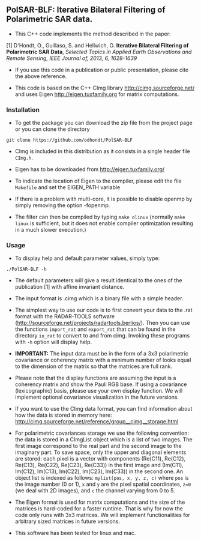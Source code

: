 ## PolSAR-BLF: Iterative Bilateral Filtering of Polarimetric SAR data.

- This C++ code implements the method described in the paper:

[1] D'Hondt, O., Guillaso, S. and Hellwich, O. **Iterative Bilateral Filtering of Polarimetric SAR Data**,
_Selected Topics in Applied Earth Observations and Remote Sensing, IEEE Journal of, 2013, 6, 1628-1639_

- If you use this code in a publication or public presentation, please cite the above reference.

- This code is based on the C++ CImg library http://cimg.sourceforge.net/ and uses Eigen http://eigen.tuxfamily.org for matrix computations.

### Installation

- To get the package you can download the zip file from the project page or you can clone the directory

`git clone https://github.com/odhondt/PolSAR-BLF`

- CImg is included in this distribution as it consists in a single header file `CImg.h`.

- Eigen has to be downloaded from http://eigen.tuxfamily.org/

- To indicate the location of Eigen to the compiler, please edit the file `Makefile` and set the EIGEN_PATH variable

- If there is a problem with multi-core, it is possible to disable openmp by simply removing the option -fopenmp.

- The filter can then be compiled by typing `make olinux` (normally `make linux` is sufficient, but it does not enable compiler optimization resulting in a much slower execution.)

### Usage

- To display help and default parameter values, simply type:

`./PolSAR-BLF -h`

- The default parameters will give a result identical to the ones of the publication [1] with affine invariant distance.

- The input format is .cimg which is a binary file with a simple header.

- The simplest way to use our code is to first convert your data to the .rat format with the RADAR-TOOLS software (http://sourceforge.net/projects/radartools.berlios/). Then you can use the functions `import_rat` and `export_rat` that can be found in the directory `io_rat` to convert to and from cimg. Invoking these programs with `-h` option will display help. 

- **IMPORTANT:** The input data must be in the form of a 3x3 polarimetric covariance or coherency matrix with a minimum number of looks equal to the dimension of the matrix so that the matrices are full rank.

- Please note that the display functions are assuming the input is a coherency matrix and show the Pauli RGB base. If using a covariance (lexicographic) basis, please use your own display function. We will implement optional covariance visualization in the future versions.

- If you want to use the CImg data format, you can find information about how the data is stored in memory here: http://cimg.sourceforge.net/reference/group__cimg__storage.html

- For polarimetric covariances storage we use the following convention: the data is stored in a CImgList object which is a list of two images. The first image correspond to the real part and the second image to the imaginary part. To save space, only the upper and diagonal elements are stored: each pixel is a vector with components (Re(C11), Re(C12), Re(C13), Re(C22), Re(C23), Re(C33)) in the first image and (Im(C11), Im(C12), Im(C13), Im(C22), Im(C23), Im(C33)) in the second one. An object list is indexed as follows: `mylist(pos, x, y, z, c)` where `pos` is the image number (0 or 1), `x` and `y` are the pixel spatial coordinates, `z=0` (we deal with 2D images), and `c` the channel varying from 0 to 5.

- The Eigen format is used for matrix computations and the size of the matrices is hard-coded for a faster runtime. That is why for now the code only runs with 3x3 matrices. We will implement functionalities for arbitrary sized matrices in future versions. 

- This software has been tested for linux and mac. 

